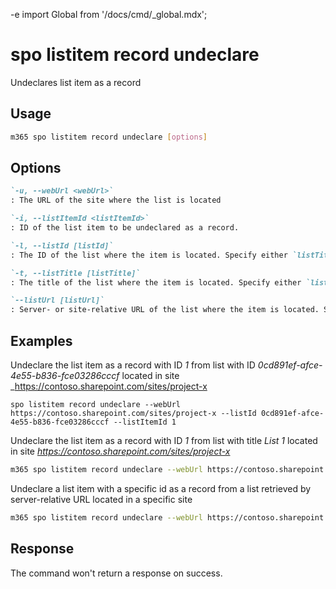 -e <!-- DISCLAIMER: All secrets, passwords, and sensitive values in this document are examples only and not real credentials. -->
import Global from '/docs/cmd/_global.mdx';

# spo listitem record undeclare

Undeclares list item as a record

## Usage

```sh
m365 spo listitem record undeclare [options]
```

## Options

```md definition-list
`-u, --webUrl <webUrl>`
: The URL of the site where the list is located

`-i, --listItemId <listItemId>`
: ID of the list item to be undeclared as a record.

`-l, --listId [listId]`
: The ID of the list where the item is located. Specify either `listTitle`, `listId` or `listUrl`

`-t, --listTitle [listTitle]`
: The title of the list where the item is located. Specify either `listTitle`, `listId` or `listUrl`

`--listUrl [listUrl]`
: Server- or site-relative URL of the list where the item is located. Specify either `listTitle`, `listId` or `listUrl`
```

<Global />

## Examples

Undeclare the list item as a record with ID _1_ from list with ID _0cd891ef-afce-4e55-b836-fce03286cccf_ located in site _https://contoso.sharepoint.com/sites/project-x

```sh_
spo listitem record undeclare --webUrl https://contoso.sharepoint.com/sites/project-x --listId 0cd891ef-afce-4e55-b836-fce03286cccf --listItemId 1
```

Undeclare the list item as a record with ID _1_ from list with title _List 1_ located in site _https://contoso.sharepoint.com/sites/project-x_

```sh
m365 spo listitem record undeclare --webUrl https://contoso.sharepoint.com/sites/project-x --listTitle 'List 1' --listItemId 1
```

Undeclare a list item with a specific id as a record from a list retrieved by server-relative URL located in a specific site

```sh
m365 spo listitem record undeclare --webUrl https://contoso.sharepoint.com/sites/project-x --listUrl '/sites/project-x/Lists/Lists 1' --id 1
```

## Response

The command won't return a response on success.
